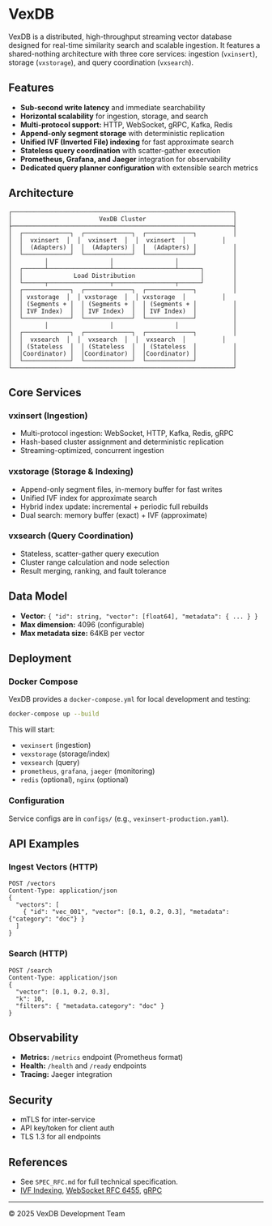 # VexDB

VexDB is a distributed, high-throughput streaming vector database designed for real-time similarity search and scalable ingestion. It features a shared-nothing architecture with three core services: ingestion (`vxinsert`), storage (`vxstorage`), and query coordination (`vxsearch`).

## Features
- **Sub-second write latency** and immediate searchability
- **Horizontal scalability** for ingestion, storage, and search
- **Multi-protocol support:** HTTP, WebSocket, gRPC, Kafka, Redis
- **Append-only segment storage** with deterministic replication
- **Unified IVF (Inverted File) indexing** for fast approximate search
- **Stateless query coordination** with scatter-gather execution
- **Prometheus, Grafana, and Jaeger** integration for observability
- **Dedicated query planner configuration** with extensible search metrics

## Architecture
```
┌─────────────────────────────────────────────────────────────┐
│                        VexDB Cluster                        │
├─────────────────────────────────────────────────────────────┤
│  ┌─────────────┐  ┌─────────────┐  ┌─────────────┐          │
│  │  vxinsert  │  │  vxinsert  │  │  vxinsert  │          │
│  │  (Adapters) │  │  (Adapters) │  │  (Adapters) │          │
│  └─────────────┘  └─────────────┘  └─────────────┘          │
│         │                 │                 │               │
│  ┌──────┴─────────────────┴─────────────────┴──────┐        │
│  │              Load Distribution                  │        │
│  └──────┬─────────────────┬─────────────────┬──────┘        │
│  ┌─────────────┐  ┌─────────────┐  ┌─────────────┐          │
│  │ vxstorage  │  │ vxstorage  │  │ vxstorage  │          │
│  │ (Segments + │  │ (Segments + │  │ (Segments + │          │
│  │ IVF Index)  │  │ IVF Index)  │  │ IVF Index)  │          │
│  └─────────────┘  └─────────────┘  └─────────────┘          │
│         │                 │                 │               │
│  ┌─────────────┐  ┌─────────────┐  ┌─────────────┐          │
│  │  vxsearch  │  │  vxsearch  │  │  vxsearch  │          │
│  │ (Stateless  │  │ (Stateless  │  │ (Stateless  │          │
│  │Coordinator) │  │Coordinator) │  │Coordinator) │          │
│  └─────────────┘  └─────────────┘  └─────────────┘          │
└─────────────────────────────────────────────────────────────┘
```

## Core Services

### vxinsert (Ingestion)
- Multi-protocol ingestion: WebSocket, HTTP, Kafka, Redis, gRPC
- Hash-based cluster assignment and deterministic replication
- Streaming-optimized, concurrent ingestion

### vxstorage (Storage & Indexing)
- Append-only segment files, in-memory buffer for fast writes
- Unified IVF index for approximate search
- Hybrid index update: incremental + periodic full rebuilds
- Dual search: memory buffer (exact) + IVF (approximate)

### vxsearch (Query Coordination)
- Stateless, scatter-gather query execution
- Cluster range calculation and node selection
- Result merging, ranking, and fault tolerance

## Data Model
- **Vector:** `{ "id": string, "vector": [float64], "metadata": { ... } }`
- **Max dimension:** 4096 (configurable)
- **Max metadata size:** 64KB per vector

## Deployment

### Docker Compose
VexDB provides a `docker-compose.yml` for local development and testing:

```sh
docker-compose up --build
```

This will start:
- `vexinsert` (ingestion)
- `vexstorage` (storage/index)
- `vexsearch` (query)
- `prometheus`, `grafana`, `jaeger` (monitoring)
- `redis` (optional), `nginx` (optional)

### Configuration
Service configs are in `configs/` (e.g., `vexinsert-production.yaml`).

## API Examples

### Ingest Vectors (HTTP)
```http
POST /vectors
Content-Type: application/json
{
  "vectors": [
    { "id": "vec_001", "vector": [0.1, 0.2, 0.3], "metadata": {"category": "doc"} }
  ]
}
```

### Search (HTTP)
```http
POST /search
Content-Type: application/json
{
  "vector": [0.1, 0.2, 0.3],
  "k": 10,
  "filters": { "metadata.category": "doc" }
}
```

## Observability
- **Metrics:** `/metrics` endpoint (Prometheus format)
- **Health:** `/health` and `/ready` endpoints
- **Tracing:** Jaeger integration

## Security
- mTLS for inter-service
- API key/token for client auth
- TLS 1.3 for all endpoints

## References
- See `SPEC_RFC.md` for full technical specification.
- [IVF Indexing](https://arxiv.org/abs/1702.08734), [WebSocket RFC 6455](https://datatracker.ietf.org/doc/html/rfc6455), [gRPC](https://grpc.io/)

---

© 2025 VexDB Development Team
